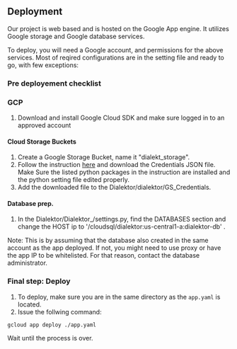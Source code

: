 ## Deployment
Our project is web based and is hosted on the Google App engine. It utilizes Google storage and Google database services.

To deploy, you will need a Google account, and permissions for the above services. Most of reqired configurations are in the setting file and ready to go, with few exceptions: 

### Pre deployement checklist

### GCP 
1. Download and install Google Cloud SDK and make sure logged in to an approved account 

#### Cloud Storage Buckets
1. Create a Google Storage Bucket, name it "dialekt_storage".
2. Follow the instruction [here](https://django-storages.readthedocs.io/en/latest/backends/gcloud.html) and download the Credentials JSON file. Make Sure the listed python packages in the instruction are installed and the python setting file edited properly.
3. Add the downloaded file to the Dialektor/dialektor/GS_Credentials. 

#### Database prep. 

1. In the Dialektor/Dialektor_/settings.py, find the DATABASES section and change the HOST ip to 
'/cloudsql/dialektor:us-central1-a:dialektor-db' . 

Note: This is by assuming that the database also created in the same account as the app deployed. If not, you might need to use proxy or have the app IP to be whitelisted. For that reason, contact the database administrator. 


### Final step: Deploy 

1. To deploy, make sure you are in the same directory as the `app.yaml` is located. 
2. Issue the follwing command: 
```
gcloud app deploy ./app.yaml
```

Wait until the process is over. 


